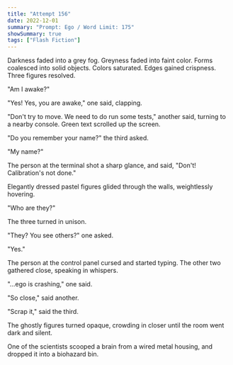 ```yaml
---
title: "Attempt 156"
date: 2022-12-01
summary: "Prompt: Ego / Word Limit: 175"
showSummary: true
tags: ["Flash Fiction"]
---
```


Darkness faded into a grey fog. Greyness faded into faint color. Forms coalesced into solid objects. Colors saturated. Edges gained crispness. Three figures resolved.

"Am I awake?"

"Yes! Yes, you are awake," one said, clapping.

"Don't try to move. We need to do run some tests," another said, turning to a nearby console. Green text scrolled up the screen. 

"Do you remember your name?" the third asked.

"My name?"

The person at the terminal shot a sharp glance, and said, "Don't! Calibration's not done."

Elegantly dressed pastel figures glided through the walls, weightlessly hovering. 

"Who are they?"

The three turned in unison. 

"They? You see others?" one asked.

"Yes."

The person at the control panel cursed and started typing. The other two gathered close, speaking in whispers. 

"...ego is crashing," one said.

"So close," said another.

"Scrap it," said the third. 

The ghostly figures turned opaque, crowding in closer until the room went dark and silent.

One of the scientists scooped a brain from a wired metal housing, and dropped it into a biohazard bin. 

